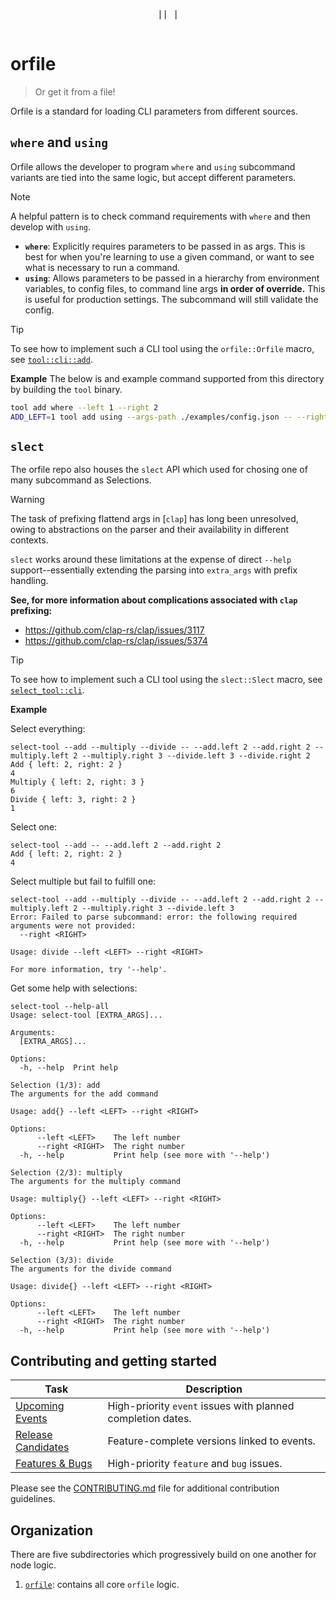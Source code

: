 <div align="center">
  <pre>
|| |
  </pre>
</div>

# orfile

> Or get it from a file!

Orfile is a standard for loading CLI parameters from different sources. 

## `where` and `using`
Orfile allows the developer to program `where` and `using` subcommand variants are tied into the same logic, but accept different parameters.

> [!NOTE]
> A helpful pattern is to check command requirements with `where` and then develop with `using`.

- **`where`**: Explicitly requires parameters to be passed in as args. This is best for when you're learning to use a given command, or want to see what is necessary to run a command.
- **`using`**: Allows parameters to be passed in a hierarchy from environment variables, to config files, to command line args **in order of override.** This is useful for production settings. The subcommand will still validate the config.

> [!TIP]
>  To see how to implement such a CLI tool using the `orfile::Orfile` macro, see [`tool::cli::add`](./examples/tool/src/cli/add/mod.rs).

**Example**
The below is and example command supported from this directory by building the `tool` binary. 

```bash
tool add where --left 1 --right 2 
ADD_LEFT=1 tool add using --args-path ./examples/config.json -- --right 4
```

## `slect`
The orfile repo also houses the `slect` API which used for chosing one of many subcommand as Selections. 

> [!WARNING]
> The task of prefixing flattend args in [`clap`] has long been unresolved, owing to abstractions on the parser and their availability in different contexts.
> 
> `slect` works around these limitations at the expense of direct `--help` support--essentially extending the parsing into `extra_args` with prefix handling.  
>
> **See, for more information about complications associated with `clap` prefixing:**
> - https://github.com/clap-rs/clap/issues/3117
> - https://github.com/clap-rs/clap/issues/5374

> [!TIP]
> To see how to implement such a CLI tool using the `slect::Slect` macro, see [`select_tool::cli`](./examples/select-tool/src/cli/mod.rs).

**Example**

Select everything: 
```
select-tool --add --multiply --divide -- --add.left 2 --add.right 2 --multiply.left 2 --multiply.right 3 --divide.left 3 --divide.right 2
Add { left: 2, right: 2 }
4
Multiply { left: 2, right: 3 }
6
Divide { left: 3, right: 2 }
1
```

Select one:
```
select-tool --add -- --add.left 2 --add.right 2
Add { left: 2, right: 2 }
4
```

Select multiple but fail to fulfill one:
```
select-tool --add --multiply --divide -- --add.left 2 --add.right 2 --multiply.left 2 --multiply.right 3 --divide.left 3
Error: Failed to parse subcommand: error: the following required arguments were not provided:
  --right <RIGHT>

Usage: divide --left <LEFT> --right <RIGHT>

For more information, try '--help'.
```

Get some help with selections:
```
select-tool --help-all
Usage: select-tool [EXTRA_ARGS]...

Arguments:
  [EXTRA_ARGS]...  

Options:
  -h, --help  Print help

Selection (1/3): add
The arguments for the add command

Usage: add{} --left <LEFT> --right <RIGHT>

Options:
      --left <LEFT>    The left number
      --right <RIGHT>  The right number
  -h, --help           Print help (see more with '--help')

Selection (2/3): multiply
The arguments for the multiply command

Usage: multiply{} --left <LEFT> --right <RIGHT>

Options:
      --left <LEFT>    The left number
      --right <RIGHT>  The right number
  -h, --help           Print help (see more with '--help')

Selection (3/3): divide
The arguments for the divide command

Usage: divide{} --left <LEFT> --right <RIGHT>

Options:
      --left <LEFT>    The left number
      --right <RIGHT>  The right number
  -h, --help           Print help (see more with '--help')
```

## Contributing and getting started

| Task | Description |
|------|-------------|
| [Upcoming Events](https://github.com/movementlabsxyz/ffs/issues?q=is%3Aissue%20state%3Aopen%20label%3Apriority%3Ahigh%2Cpriority%3Amedium%20label%3Aevent) | High-priority `event` issues with planned completion dates. |
| [Release Candidates](https://github.com/movementlabsxyz/ffs/issues?q=is%3Aissue%20state%3Aopen%20label%3Arelease-candidate) | Feature-complete versions linked to events. |
| [Features & Bugs](https://github.com/movementlabsxyz/ffs/issues?q=is%3Aissue%20state%3Aopen%20label%3Afeature%2Cbug%20label%3Apriority%3Aurgent%2Cpriority%3Ahigh) | High-priority `feature` and `bug` issues. |

Please see the [CONTRIBUTING.md](CONTRIBUTING.md) file for additional contribution guidelines.

## Organization

There are five subdirectories which progressively build on one another for node logic.

1. [`orfile`](./orfile/): contains all core `orfile` logic.